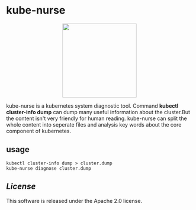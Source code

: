 # kube-nurse
<p align="center"><img width="200px" src="https://kube-nurse.oss-cn-beijing.aliyuncs.com/kube-nurse.png"/></p>
kube-nurse is a kubernetes system diagnostic tool. Command <b>kubectl cluster-info dump</b> can dump many useful information about the cluster.But the content isn't very friendly for human reading. kube-nurse can split the whole content into seperate files and analysis key words about the core component of kubernetes. 


## usage 
```shell
kubectl cluster-info dump > cluster.dump 
kube-nurse diagnose cluster.dump 
```
## *License*
This software is released under the Apache 2.0 license.
